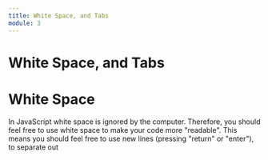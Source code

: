 ```yaml
---
title: White Space, and Tabs
module: 3
---
```


# White Space, and Tabs

# White Space

In JavaScript white space is ignored by the computer. Therefore, you should feel free to use white space to make your code more "readable". This means you should feel free to use new lines (pressing "return" or "enter"), to separate out
